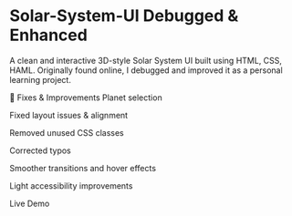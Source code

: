 # Solar-System-UI Debugged & Enhanced

A clean and interactive 3D-style Solar System UI built using HTML, CSS, HAML.
Originally found online, I debugged and improved it as a personal learning project.

🔧 Fixes & Improvements
Planet selection 

Fixed layout issues & alignment

Removed unused CSS classes

Corrected typos 

Smoother transitions and hover effects

Light accessibility improvements

Live Demo 
